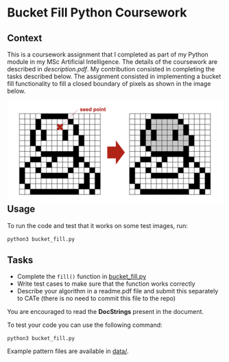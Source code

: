 # Bucket Fill Python Coursework

## Context

This is a coursework assignment that I completed as part of my Python module in my MSc Artificial Intelligence. The details of the coursework are described in <em>description.pdf</em>. My contribution consisted in completing the tasks described below. The assignment consisted in implementing a bucket fill functionality to fill a closed boundary of pixels as shown in the image below.

<img src="goal.png"
     alt="Image describing goal of assignment"
     style="float: left; margin-right: 10px;" />

## Usage 

To run the code and test that it works on some test images, run:

```shell
python3 bucket_fill.py
```

## Tasks

- Complete the `fill()` function in [bucket_fill.py](bucket_fill.py)
- Write test cases to make sure that the function works correctly
- Describe your algorithm in a readme.pdf file and submit this separately to CATe (there is no need to commit this file to the repo)

You are encouraged to read the **DocStrings** present in the document.

To test your code you can use the following command:
```shell
python3 bucket_fill.py
```
Example pattern files are available in [data/](data/).

